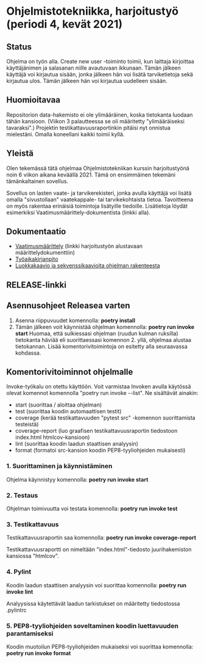 # Ohjelmistotekniikka, harjoitustyö (periodi 4, kevät 2021)

## Status

Ohjelma on työn alla. Create new user -toiminto toimii, kun laittaja kirjoittaa käyttäjänimen ja salasanan niille avautuvaan ikkunaan. Tämän jälkeen käyttäjä voi kirjautua sisään, jonka jälkeen hän voi lisätä tarviketietoja sekä kirjautua ulos. Tämän jälkeen hän voi kirjautua uudelleen sisään.

## Huomioitavaa

Repositorion data-hakemisto ei ole ylimääräinen, koska tietokanta luodaan tähän kansioon. (Viikon 3 palautteessa se oli määritetty "ylimääräiseksi tavaraksi".) Projektin testikattavuusraportinkin pitäisi nyt onnistua mielestäni. Omalla koneellani kaikki toimii kyllä.

## Yleistä
  
Olen tekemässä tätä ohjelmaa Ohjelmistotekniikan kurssin harjoitustyönä noin 6 viikon aikana keväällä 2021.
Tämä on ensimmäinen tekemäni tämänkaltainen sovellus.

Sovellus on lasten vaate- ja tarvikerekisteri, jonka avulla käyttäjä voi lisätä omalla "sivustollaan" vaatekappale- tai tarvikekohtaista tietoa. Tavoitteena on myös rakentaa erinäisiä toimintoja lisätyille tiedoille. Lisätietoja löydät esimerkiksi Vaatimusmäärittely-dokumentista (linkki alla).

## Dokumentaatio
  
* [Vaatimusmäärittely](https://github.com/karhelmi/ot-harjoitustyo/blob/master/dokumentaatio/vaatimusmaarittely.md) (linkki harjoitustyön alustavaan määrittelydokumenttiin)
* [Työaikakirjanpito](https://github.com/karhelmi/ot-harjoitustyo/blob/master/dokumentaatio/tyoaikakirjanpito.md)
* [Luokkakaavio ja sekvenssikaavioita ohjelman rakenteesta](https://github.com/karhelmi/ot-harjoitustyo/blob/master/dokumentaatio/arkkitehtuuri.md)

## RELEASE-linkki

## Asennusohjeet Releasea varten
1. Asenna riippuvuudet komennolla: **poetry install**
2. Tämän jälkeen voit käynnistää ohjelman komennolla: **poetry run invoke start**
Huomaa, että sulkiessasi ohjelman (ruudun kulman ruksilla) tietokanta häviää eli suorittaessasi komennon 2. yllä, ohjelmaa alustaa tietokannan.
Lisää komentorivitoimintoja on esitetty alla seuraavassa kohdassa.

## Komentorivitoiminnot ohjelmalle
  
Invoke-työkalu on otettu käyttöön. Voit varmistaa Invoken avulla käytössä olevat komennot komennolla "poetry run invoke --list".
Ne sisältävät ainakin:
* start (suorittaa / aloittaa ohjelman)
* test (suorittaa koodin automaattisen testit)
* coverage (kerää testikattavuuden "pytest src" -komennon suorittamista testeistä)
* coverage-report (luo graafisen testikattavuusraportin tiedostoon index.html htmlcov-kansioon)
* lint (suorittaa koodin laadun staattisen analyysin)
* format (formatoi src-kansion koodin PEP8-tyyliohjeiden mukaisesti)

### 1. Suorittaminen ja käynnistäminen

Ohjelma käynnistyy komennolla: **poetry run invoke start**

### 2. Testaus

Ohjelman toimivuutta voi testata komennolla: **poetry run invoke test**

### 3. Testikattavuus

Testikattavuusraportin saa komennolla: **poetry run invoke coverage-report**

Testikattavuusraportti on nimeltään "index.html"-tiedosto juurihakemiston kansiossa "htmlcov". 

### 4. Pylint
Koodin laadun staattisen analyysin voi suorittaa komennolla: **poetry run invoke lint**

Analyysissa käytettävät laadun tarkistukset on määritetty tiedostossa .pylintrc

### 5. PEP8-tyyliohjeiden soveltaminen koodin luettavuuden parantamiseksi
Koodin muotoilun PEP8-tyyliohjeiden mukaiseksi voi suorittaa komennolla: **poetry run invoke format**
